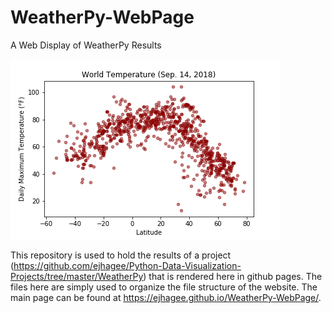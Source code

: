# WeatherPy-WebPage
A Web Display of WeatherPy Results

![temp plot](https://github.com/ejhagee/WeatherPy-WebPage/blob/master/Resources/Temperature_Plot.png)

This repository is used to hold the results of a project (https://github.com/ejhagee/Python-Data-Visualization-Projects/tree/master/WeatherPy) that is rendered here in github pages.  The files here are simply used to organize the file structure of the website.  The main page can be found at https://ejhagee.github.io/WeatherPy-WebPage/.
